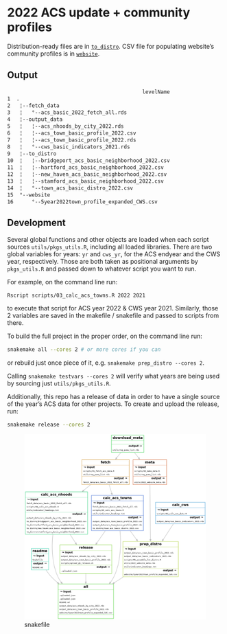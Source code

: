 
<!-- README.md is generated from README.Rmd. Please edit that file -->

# 2022 ACS update + community profiles

Distribution-ready files are in [`to_distro`](to_distro). CSV file for
populating website’s community profiles is in [`website`](website).

## Output

                                                levelName
    1  .                                                 
    2   ¦--fetch_data                                    
    3   ¦   °--acs_basic_2022_fetch_all.rds              
    4   ¦--output_data                                   
    5   ¦   ¦--acs_nhoods_by_city_2022.rds               
    6   ¦   ¦--acs_town_basic_profile_2022.csv           
    7   ¦   ¦--acs_town_basic_profile_2022.rds           
    8   ¦   °--cws_basic_indicators_2021.rds             
    9   ¦--to_distro                                     
    10  ¦   ¦--bridgeport_acs_basic_neighborhood_2022.csv
    11  ¦   ¦--hartford_acs_basic_neighborhood_2022.csv  
    12  ¦   ¦--new_haven_acs_basic_neighborhood_2022.csv 
    13  ¦   ¦--stamford_acs_basic_neighborhood_2022.csv  
    14  ¦   °--town_acs_basic_distro_2022.csv            
    15  °--website                                       
    16      °--5year2022town_profile_expanded_CWS.csv    

## Development

Several global functions and other objects are loaded when each script
sources `utils/pkgs_utils.R`, including all loaded libraries. There are
two global variables for years: `yr` and `cws_yr`, for the ACS endyear
and the CWS year, respectively. Those are both taken as positional
arguments by `pkgs_utils.R` and passed down to whatever script you want
to run.

For example, on the command line run:

``` bash
Rscript scripts/03_calc_acs_towns.R 2022 2021
```

to execute that script for ACS year 2022 & CWS year 2021. Similarly,
those 2 variables are saved in the makefile / snakefile and passed to
scripts from there.

To build the full project in the proper order, on the command line run:

``` bash
snakemake all --cores 2 # or more cores if you can
```

or rebuild just once piece of it,
e.g. `snakemake prep_distro --cores 2`.

Calling `snakemake testvars --cores 2` will verify what years are being
used by sourcing just `utils/pkgs_utils.R`.

Additionally, this repo has a release of data in order to have a single
source of the year’s ACS data for other projects. To create and upload
the release, run:

``` bash
snakemake release --cores 2
```

<figure>
<img src="dag.png" alt="snakefile" />
<figcaption aria-hidden="true">snakefile</figcaption>
</figure>
